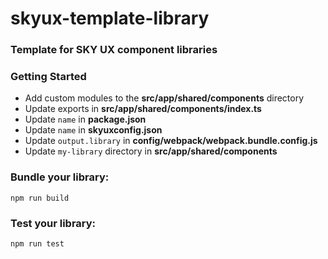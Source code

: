 # skyux-template-library

### Template for SKY UX component libraries

### Getting Started
- Add custom modules to the **src/app/shared/components** directory
- Update exports in **src/app/shared/components/index.ts**
- Update `name` in **package.json**
- Update `name` in **skyuxconfig.json**
- Update `output.library` in **config/webpack/webpack.bundle.config.js**
- Update `my-library` directory in **src/app/shared/components**

### Bundle your library:

```
npm run build
```

### Test your library:

```
npm run test
```

